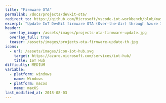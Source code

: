 ```yaml
---
title: "Firmware OTA"
permalink: /docs/projects/devkit-ota/
redirect_to: https://github.com/Microsoft/vscode-iot-workbench/blob/master/docs/iot-devkit/devkit-ota.md
excerpt: "Update IoT DevKit firmware OTA (Over-the-Air) through Azure IoT Hub Automatic Device Management."
header:
  overlay_image: /assets/images/projects-ota-firmware-update.jpg
  overlay_full: true
  teaser: /assets/images/projects-ota-firmware-update-th.jpg
icons:
  - url: /assets/images/icon-iot-hub.svg
    target: https://azure.microsoft.com/services/iot-hub/
    title: IoT Hub
difficulty: MEDIUM
variable:
  - platform: windows
    name: Windows
  - platform: macos
    name: macOS
last_modified_at: 2018-08-03
---
```



